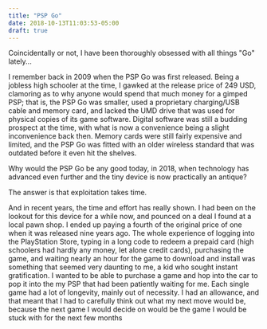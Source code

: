 ```yaml
---
title: "PSP Go"
date: 2018-10-13T11:03:53-05:00
draft: true
---
```


Coincidentally or not, I have been thoroughly obsessed with all things "Go" lately...

I remember back in 2009 when the PSP Go was first released.
Being a jobless high schooler at the time, I gawked at the release price of 249 USD, clamoring as to why anyone would spend that much money for a gimped PSP; that is, the PSP Go was smaller, used a proprietary charging/USB cable and memory card, and lacked the UMD drive that was used for physical copies of its game software.
Digital software was still a budding prospect at the time, with what is now a convenience being a slight inconvenience back then.
Memory cards were still fairly expensive and limited, and the PSP Go was fitted with an older wireless standard that was outdated before it even hit the shelves.

Why would the PSP Go be any good today, in 2018, when technology has advanced even further and the tiny device is now practically an antique?

The answer is that exploitation takes time.
<!--more-->

And in recent years, the time and effort has really shown.
I had been on the lookout for this device for a while now, and pounced on a deal I found at a local pawn shop.
I ended up paying a fourth of the original price of one when it was released nine years ago.
The whole experience of logging into the PlayStation Store, typing in a long code to redeem a prepaid card (high schoolers had hardly any money, let alone credit cards), purchasing the game, and waiting nearly an hour for the game to download and install was something that seemed very daunting to me, a kid who sought instant gratification.
I wanted to be able to purchase a game and hop into the car to pop it into the my PSP that had been patiently waiting for me.
Each single game had a lot of longevity, mainly out of necessity.
I had an allowance, and that meant that I had to carefully think out what my next move would be, because the next game I would decide on would be the game I would be stuck with for the next few months
